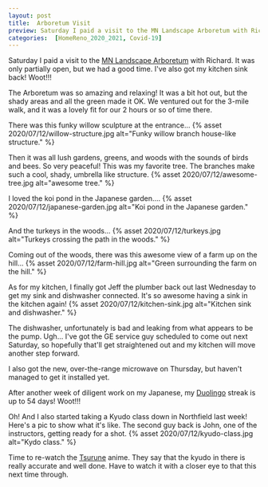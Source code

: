 ```yaml
---
layout: post
title:  Arboretum Visit
preview: Saturday I paid a visit to the MN Landscape Arboretum with Richard. It was only partially open, but we had a good time. I've also got my kitchen sink back! Woot!!!
categories:  [HomeReno_2020_2021, Covid-19]
---
```


Saturday I paid a visit to the [MN Landscape Arboretum](http://arb.umn.edu/) with Richard. It was only partially open, but we had a good time. I've also got my kitchen sink back! Woot!!!

The Arboretum was so amazing and relaxing! It was a bit hot out, but the shady areas and all the green made it OK. We ventured out for the 3-mile walk, and it was a lovely fit for our 2 hours or so of time there.

There was this funky willow sculpture at the entrance...
{% asset 2020/07/12/willow-structure.jpg alt="Funky willow branch house-like structure." %}

Then it was all lush gardens, greens, and woods with the sounds of birds and bees. So very peaceful! This was my favorite tree. The branches make such a cool, shady, umbrella like structure.
{% asset 2020/07/12/awesome-tree.jpg alt="awesome tree." %}

I loved the koi pond in the Japanese garden....
{% asset 2020/07/12/japanese-garden.jpg alt="Koi pond in the Japanese garden." %}

And the turkeys in the woods...
{% asset 2020/07/12/turkeys.jpg alt="Turkeys crossing the path in the woods." %}

Coming out of the woods, there was this awesome view of a farm up on the hill...
{% asset 2020/07/12/farm-hill.jpg alt="Green surrounding the farm on the hill." %}

As for my kitchen, I finally got Jeff the plumber back out last Wednesday to get my sink and dishwasher connected. It's so awesome having a sink in the kitchen again!
{% asset 2020/07/12/kitchen-sink.jpg alt="Kitchen sink and dishwasher." %}

The dishwasher, unfortunately is bad and leaking from what appears to be the pump. Ugh... I've got the GE service guy scheduled to come out next Saturday, so hopefully that'll get straightened out and my kitchen will move another step forward. 

I also got the new, over-the-range microwave on Thursday, but haven't managed to get it installed yet. 

After another week of diligent work on my Japanese, my [Duolingo](https://invite.duolingo.com/BDHTZTB5CWWKT2DE3AFSPYWA3Q) streak is up to 54 days! Woot!!! 

Oh! And I also started taking a Kyudo class down in Northfield last week! Here's a pic to show what it's like. The second guy back is John, one of the instructors, getting ready for a shot.
{% asset 2020/07/12/kyudo-class.jpg alt="Kydo class." %}

Time to re-watch the [Tsurune](/vizmedia/tsurune) anime. They say that the kyudo in there is really accurate and well done. Have to watch it with a closer eye to that this next time through.



